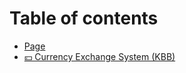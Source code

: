 # Table of contents

* [Page](README.md)
* [💴 Currency Exchange System (KBB)](currency-exchange-system-kbb.md)
